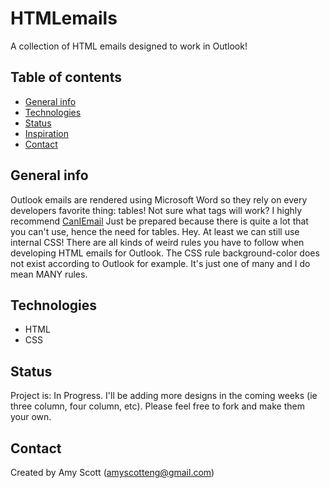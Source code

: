 # HTMLemails
 A collection of HTML emails designed to work in Outlook!


## Table of contents
* [General info](#general-info)
* [Technologies](#technologies)
* [Status](#status)
* [Inspiration](#inspiration)
* [Contact](#contact)

## General info
Outlook emails are rendered using Microsoft Word so they rely on every developers favorite thing: tables! Not sure what tags will work? I highly recommend <a href="https://www.caniemail.com/">CanIEmail</a> Just be prepared because there is quite a lot that you can't use, hence the need for tables. Hey. At least we can still use internal CSS!
There are all kinds of weird rules you have to follow when developing HTML emails for Outlook. The CSS rule background-color does not exist according to Outlook for example. It's just one of many and I do mean MANY rules.


## Technologies
* HTML
* CSS



## Status
Project is: 
In Progress. 
I'll be adding more designs in the coming weeks (ie three column, four column, etc). Please feel free to fork and make them your own.

## Contact
Created by Amy Scott (amyscotteng@gmail.com)
